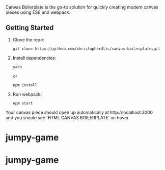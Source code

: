 Canvas Boilerplate is the go-to solution for quickly creating modern canvas pieces using ES6 and webpack.

## Getting Started

1.  Clone the repo:

        git clone https://github.com/christopher4lis/canvas-boilerplate.git

2.  Install dependencies:

        yarn

    or

        npm install

3.  Run webpack:

        npm start

Your canvas piece should open up automatically at http://localhost:3000 and you should see 'HTML CANVAS BOILERPLATE' on hover.
# jumpy-game
# jumpy-game
